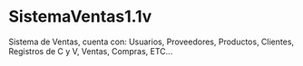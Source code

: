 # SistemaVentas1.1v
Sistema de Ventas, cuenta con: Usuarios, Proveedores, Productos, Clientes, Registros de C y V, Ventas, Compras, ETC...
